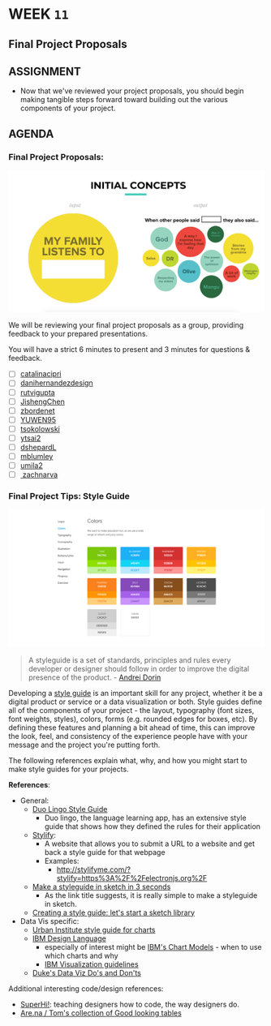 # WEEK `11`
## Final Project Proposals 

## ASSIGNMENT

* Now that we've reviewed your project proposals, you should begin making tangible steps forward toward building out the various components of your project. 


## AGENDA

### Final Project Proposals:

![Danielle's Proposal image](assets/images/dh-proposal.png)

We will be reviewing your final project proposals as a group, providing feedback to your prepared presentations. 

You will have a strict 6 minutes to present and 3 minutes for questions & feedback. 

  * [ ] [catalinacipri](https://github.com/catalinacipri/project-proposal-)
  * [ ] [danihernandezdesign](https://docs.google.com/presentation/d/e/2PACX-1vQvhRoakH-LFZjxllaKPLJYfSVG6Lvx5bg8_mnOrMwcCnS2K5ZZBP-DJGdsv09g8lTrf59RFMxNaWXx/pub?start=false&loop=false&delayms=3000)
  * [ ] [rutvigupta](https://github.com/rutvigupta/finalproject)
  * [ ] [JishengChen](https://docs.google.com/presentation/d/1ZQfd9dPW3rPORvEQfcIHtxPfAhnKj6zeCpjb7RaRP_I/edit?usp=sharing)
  * [ ] [zbordenet](https://zbdatavisualization.wordpress.com/2018/11/15/final-project-proposal/)
  * [ ] [YUWEN95](https://docs.google.com/presentation/d/1fhlNV2b5VNVFXx4weZe5fNXKRg1H24MZ4rXYOYzxssY/edit?usp=sharing)
  * [ ] [tsokolowski](https://gist.github.com/tsokolowski/acbbe92f19eb6c0fbdb73ba2de81362c)
  * [ ] [ytsai2](https://docs.google.com/presentation/d/1kJl1BQJf0w0CTgsKUSvIQwtkAJ8YsiP9nEfaIweMx1s/edit?usp=sharing)
  * [ ] [dshepardL](http://dsheparddataviz.data.blog/2018/11/15/final-project-proposal/)
  * [ ] [mblumley](https://gist.github.com/mblumley/b34cc7acf69f7ffee3ca7c4decfbd5ad)
  * [ ] [umila2](https://github.com/umila2/my_first_repo/blob/master/Umila%20Singh%20Data%20Viz%20Final%20Project%20Proposal.pdf)
  * [ ] [ zachnarva ](https://gist.github.com/zachnarva/1b9b6d6139e7b565b4dd863debd2fc32)

### Final Project Tips: Style Guide

![duo lingo style guide](assets/images/duo-sg.png)

> A styleguide is a set of standards, principles and rules every developer or designer should follow in order to improve the digital presence of the product. - [Andrei Dorin](https://medium.muz.li/how-to-create-a-style-guide-from-scratch-tips-and-tricks-e00f25b423bf)

Developing a [style guide](https://en.wikipedia.org/wiki/Style_guide) is an important skill for any project, whether it be a digital product or service or a data visualization or both. Style guides define all of the components of your project - the layout, typography (font sizes, font weights, styles), colors, forms (e.g. rounded edges for boxes, etc). By defining these features and planning a bit ahead of time, this can improve the look, feel, and consistency of the experience people have with your message and the project you're putting forth.

The following references explain what, why, and how you might start to make style guides for your projects.

**References**:

* General:
  * [Duo Lingo Style Guide](https://www.duolingo.com/design/)
    * Duo lingo, the language learning app, has an extensive style guide that shows how they defined the rules for their application
  * [Stylify](stylifyme.com/): 
    * A website that allows you to submit a URL to a website and get back a style guide for that webpage
    * Examples:
      * http://stylifyme.com/?stylify=https%3A%2F%2Felectronjs.org%2F
  * [Make a styleguide in sketch in 3 seconds](https://blog.prototypr.io/how-to-create-design-styleguide-in-sketch-for-3-seconds-23aabd6a5f85)
    * As the link title suggests, it is really simple to make a styleguide in sketch.
  * [Creating a style guide: let's start a sketch library](https://medium.com/sketch-app-sources/lets-start-a-sketch-library-12a7882faeb0)
* Data Vis specific:
  * [Urban Institute style guide for charts](http://urbaninstitute.github.io/graphics-styleguide/)
  * [IBM Design Language](https://www.ibm.com/design/language/experience/data-visualization/)
    * especially of interest might be [IBM's Chart Models](https://www.ibm.com/design/language/experience/data-visualization/chart-models/) - when to use which charts and why
    * [IBM Visualization guidelines](https://www.ibm.com/design/language/experience/data-visualization/visualization/)
  * [Duke's Data Viz Do's and Don'ts](https://guides.library.duke.edu/datavis/topten)

Additional interesting code/design references:

* [SuperHi!](https://twitter.com/superhi_): teaching designers how to code, the way designers do.
* [Are.na / Tom's collection of Good looking tables](https://www.are.na/tom-macwright/good-looking-tables)


<!-- - Week 11: Synthesis I
  - Viz workflow:
    - wireframe
    - design
    - prototype
    - develop
    - iterate
    - collaborate
  - Alternative visualizations
    - "it doesn't always have to be on the web"
  -Assignment:
    - final project proposal -->


